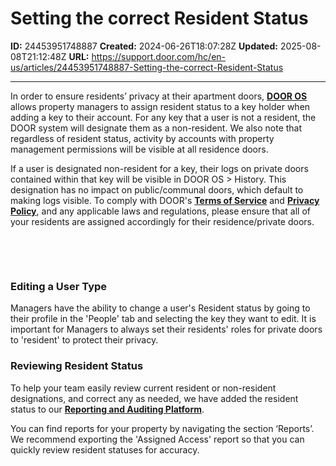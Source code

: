 # Setting the correct Resident Status

**ID:** 24453951748887
**Created:** 2024-06-26T18:07:28Z
**Updated:** 2025-08-08T21:12:48Z
**URL:** https://support.door.com/hc/en-us/articles/24453951748887-Setting-the-correct-Resident-Status

---

<p>In order to ensure residents’ privacy at their apartment doors, <strong><span class="wysiwyg-underline"><a href="https://app.door.com/">DOOR OS</a></span></strong> allows property managers to assign resident status to a key holder when adding a key to their account. For any key that a user is not a resident, the DOOR system will designate them as a non-resident. We also note that regardless of resident status, activity by accounts with property management permissions will be visible at all residence doors.</p>
<p>If a user is designated non-resident for a key, their logs on private doors contained within that key will be visible in DOOR OS &gt; History. This designation has no impact on public/communal doors, which default to making logs visible. To comply with DOOR's <strong><span class="wysiwyg-underline"><a href="https://door.com/pages/terms-of-service?_pos=1&amp;_sid=94a44e5b7&amp;_ss=r">Terms of Service</a></span></strong> and <strong><span class="wysiwyg-underline"><a href="https://door.com/pages/privacy-notice?_pos=1&amp;_sid=11dcf26b9&amp;_ss=r">Privacy Policy</a></span></strong>, and any applicable laws and regulations, please ensure that all of your residents are assigned accordingly for their residence/private doors.</p>
<p> </p>
<p> </p>
<h3 id="h_01J1ATPSH91KGE5TW0GG8C2CY2">Editing a User Type</h3>
<p>Managers have the ability to change a user's Resident status by going to their profile in the 'People' tab and selecting the key they want to edit. It is important for Managers to always set their residents' roles for private doors to 'resident' to protect their privacy.</p>
<h3 id="h_01HE1593S3G0Q7H17ASDTKB38E">Reviewing Resident Status</h3>
<article id="Migrating to Resident Status" class="article" data-scroll-target="Migrating to Resident Status">
<section class="article-body">
<p>To help your team easily review current resident or non-resident designations, and correct any as needed, we have added the resident status to our <strong><span class="wysiwyg-underline"><a href="https://support.door.com/hc/en-us/articles/24507037207191-Reporting-and-Auditing-Platform">Reporting and Auditing Platform</a></span></strong>. </p>
<p>You can find reports for your property by navigating the section ‘Reports’. We recommend exporting the 'Assigned Access' report so that you can quickly review resident statuses for accuracy.</p>
</section>
</article>

